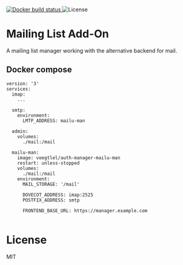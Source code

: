 <a href="https://cloud.docker.com/repository/docker/voegtlel/auth-manager-mailu-man/builds">
  <img src="https://img.shields.io/docker/cloud/build/voegtlel/auth-manager-mailu-man.svg" alt="Docker build status" />
</a>
<img src="https://img.shields.io/github/license/voegtlel/auth-manager-mailu-man.svg" alt="License" />

# Mailing List Add-On

A mailing list manager working with the alternative backend for mail.

## Docker compose

```
version: '3'
services:
  imap:
    ...

  smtp:
    environment:
      LMTP_ADDRESS: mailu-man

  admin:
    volumes:
      ./mail:/mail

  mailu-man:
    image: voegtlel/auth-manager-mailu-man
    restart: unless-stopped
    volumes:
      ./mail:/mail
    environment:
      MAIL_STORAGE: '/mail'
      
      DOVECOT_ADDRESS: imap:2525
      POSTFIX_ADDRESS: smtp
      
      FRONTEND_BASE_URL: https://manager.example.com
  
```

# License

MIT
